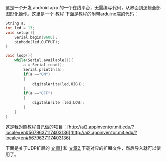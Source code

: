 
这是一个开发 android app 的一个在线平台，无需编写代码，从界面到逻辑全部图形化操作。这里是一个 [教程](http://m.elecfans.com/article/1040270.html)
下面是教程的附带arduino端的代码：

```c
String a;
int led = 13;
void setup(){
    Serial.begin(9600);
    pinMode(led,OUTPUT);
}

void loop(){
    while(Serial.available()){
        a = Serial.read();
        Serial.println(a);
        if(a =="ON")
        {
            digitalWrite(led,HIGH);
        }
        if(a =="OFF")
        {
            digitalWrite (led,LOW);
        }
    }
}
```

这是我对照教程自己做的项目：[http://ai2.appinventor.mit.edu/?locale=en#5679637117403136](http://ai2.appinventor.mit.edu/?locale=en#5679637117403136)

下面是关于UDP扩展的 [文章1](https://ullisroboterseite.de/android-AI2-UDP-en.html) 和 [文章2](http://lucstechblog.blogspot.com/2019/03/udp-communication-part-iv-android-to-esp.html),下载对应的扩展文件，然后导入就可以使用了。
